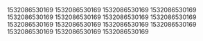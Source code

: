 1532086530169
1532086530169
1532086530169
1532086530169
1532086530169
1532086530169
1532086530169
1532086530169
1532086530169
1532086530169
1532086530169
1532086530169
1532086530169
1532086530169
1532086530169